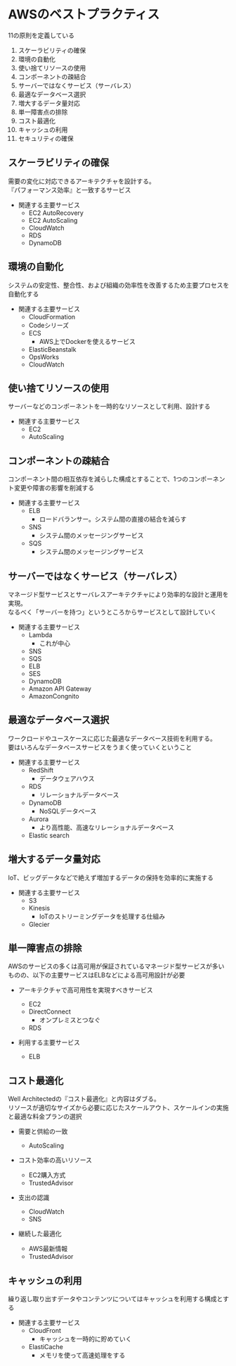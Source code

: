 # AWSのベストプラクティス

11の原則を定義している

1. スケーラビリティの確保
2. 環境の自動化
3. 使い捨てリソースの使用
4. コンポーネントの疎結合
5. サーバーではなくサービス（サーバレス）
6. 最適なデータベース選択
7. 増大するデータ量対応
8. 単一障害点の排除
9. コスト最適化
10. キャッシュの利用
11. セキュリティの確保

## スケーラビリティの確保

需要の変化に対応できるアーキテクチャを設計する。  
『パフォーマンス効率』と一致するサービス

- 関連する主要サービス
  - EC2 AutoRecovery
  - EC2 AutoScaling
  - CloudWatch
  - RDS
  - DynamoDB

## 環境の自動化

システムの安定性、整合性、および組織の効率性を改善するため主要プロセスを自動化する

- 関連する主要サービス
  - CloudFormation
  - Codeシリーズ
  - ECS
    - AWS上でDockerを使えるサービス
  - ElasticBeanstalk
  - OpsWorks
  - CloudWatch

## 使い捨てリソースの使用

サーバーなどのコンポーネントを一時的なリソースとして利用、設計する

- 関連する主要サービス
  - EC2
  - AutoScaling

## コンポーネントの疎結合

コンポーネント間の相互依存を減らした構成とすることで、1つのコンポーネント変更や障害の影響を削減する

- 関連する主要サービス
  - ELB
    - ロードバランサー。システム間の直接の結合を減らす
  - SNS
    - システム間のメッセージングサービス
  - SQS
    - システム間のメッセージングサービス

## サーバーではなくサービス（サーバレス）

マネージド型サービスとサーバレスアーキテクチャにより効率的な設計と運用を実現。  
なるべく「サーバーを持つ」というところからサービスとして設計していく

- 関連する主要サービス
  - Lambda
    - これが中心
  - SNS
  - SQS
  - ELB
  - SES
  - DynamoDB
  - Amazon API Gateway
  - AmazonCongnito

## 最適なデータベース選択

ワークロードやユースケースに応じた最適なデータベース技術を利用する。  
要はいろんなデータベースサービスをうまく使っていくということ

- 関連する主要サービス
  - RedShift
    - データウェアハウス
  - RDS
    - リレーショナルデータベース
  - DynamoDB
    - NoSQLデータベース
  - Aurora
    - より高性能、高速なリレーショナルデータベース
  - Elastic search

## 増大するデータ量対応

IoT、ビッグデータなどで絶えず増加するデータの保持を効率的に実施する

- 関連する主要サービス
  - S3
  - Kinesis
    - IoTのストリーミングデータを処理する仕組み
  - Glecier

## 単一障害点の排除

AWSのサービスの多くは高可用が保証されているマネージド型サービスが多いものの、以下の主要サービスはELBなどによる高可用設計が必要

- アーキテクチャで高可用性を実現すべきサービス
  - EC2
  - DirectConnect
    - オンプレミスとつなぐ
  - RDS

- 利用する主要サービス
  - ELB

## コスト最適化

Well Architectedの『コスト最適化』と内容はダブる。  
リソースが適切なサイズから必要に応じたスケールアウト、スケールインの実施と最適な料金プランの選択

- 需要と供給の一致
  - AutoScaling

- コスト効率の高いリソース
  - EC2購入方式
  - TrustedAdvisor

- 支出の認識
  - CloudWatch
  - SNS

- 継続した最適化
  - AWS最新情報
  - TrustedAdvisor

## キャッシュの利用

繰り返し取り出すデータやコンテンツについてはキャッシュを利用する構成とする

- 関連する主要サービス
  - CloudFront
    - キャッシュを一時的に貯めていく
  - ElastiCache
    - メモリを使って高速処理をする